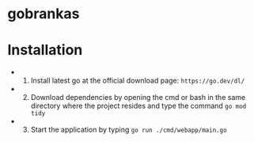 # gobrankas


# Installation
- 1. Install latest go at the official download page: `https://go.dev/dl/`
- 2. Download dependencies by opening the cmd or bash in the same directory where the project resides and type the command `go mod tidy`
- 3. Start the application by typing `go run ./cmd/webapp/main.go`